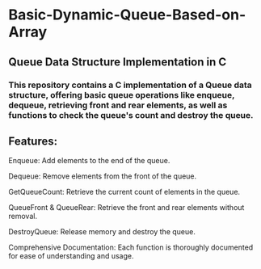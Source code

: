 # Basic-Dynamic-Queue-Based-on-Array

Queue Data Structure Implementation in C
------------------------------------------

### This repository contains a C implementation of a Queue data structure, offering basic queue operations like enqueue, dequeue, retrieving front and rear elements, as well as functions to check the queue's count and destroy the queue.

## Features:

Enqueue: Add elements to the end of the queue.

Dequeue: Remove elements from the front of the queue.

GetQueueCount: Retrieve the current count of elements in the queue.

QueueFront & QueueRear: Retrieve the front and rear elements without removal.

DestroyQueue: Release memory and destroy the queue.

Comprehensive Documentation: Each function is thoroughly documented for ease of understanding and usage.
